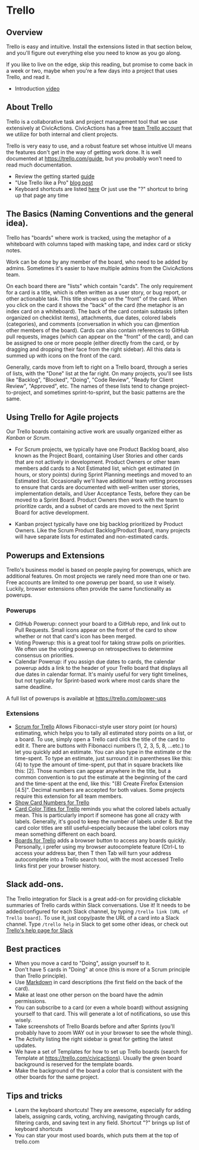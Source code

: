 # Trello

## Overview

Trello is easy and intuitive. Install the extensions listed in that section below, and you'll figure out everything else you need to know as you go along.

If you like to live on the edge, skip this reading, but promise to come back in a week or two, maybe when you're a few days into a project that uses Trello, and read it.

- Introduction [video](https://www.youtube.com/watch?v=xky48zyL9iA)

## About Trello

Trello is a collaborative task and project management tool that we use extensively at CivicActions. CivicActions has a free [team Trello account](https://trello.com/civicactions) that we utilize for both internal and client projects.

Trello is very easy to use, and a robust feature set whose intuitive UI means the features don't get in the way of getting work done. It is well documented at <https://trello.com/guide>, but you probably won't need to read much documentation.

- Review the getting started [guide](https://trello.com/guide)
- "Use Trello like a Pro" [blog post](https://blog.trello.com/how-to-use-trello-like-a-pro)
- Keyboard shortcuts are listed [here](https://trello.com/shortcuts) Or just use the "?" shortcut to bring up that page any time

## The Basics (Naming Conventions and the general idea).

Trello has "boards" where work is tracked, using the metaphor of a whiteboard with columns taped with masking tape, and index card or sticky notes.

Work can be done by any member of the board, who need to be added by admins. Sometimes it's easier to have multiple admins from the CivicActions team.

On each board there are "lists" which contain "cards". The only requirement for a card is a title, which is often written as a user story, or bug report, or other actionable task. This title shows up on the "front" of the card. When you click on the card it shows the "back" of the card (the metaphor is an index card on a whiteboard). The back of the card contain subtasks (often organized on checklist items), attachments, due dates, colored labels (categories), and comments (conversation in which you can @mention other members of the board). Cards can also contain references to GitHub pull requests, images (which can appear on the "front" of the card), and can be assigned to one or more people (either directly from the card, or by dragging and dropping their face from the right sidebar). All this data is summed up with icons on the front of the card.

Generally, cards move from left to right on a Trello board, through a series of lists, with the "Done" list at the far right. On many projects, you'll see lists like "Backlog", "Blocked", "Doing", "Code Review", "Ready for Client Review", "Approved", etc. The names of these lists tend to change project-to-project, and sometimes sprint-to-sprint, but the basic patterns are the same.

## Using Trello for Agile projects

Our Trello boards containing active work are usually organized either as _Kanban_ or _Scrum_.

- For Scrum projects, we typically have one Product Backlog board, also known as the Project Board, containing User Stories and other cards that are not actively in development. Product Owners or other team members add cards to a Not Estimated list, which get estimated (in hours, or story points) during Sprint Planning meetings and moved to an Estimated list. Occasionally we'll have additional team vetting processes to ensure that cards are documented with well-written user stories, implementation details, and User Acceptance Tests, before they can be moved to a Sprint Board. Product Owners then work with the team to prioritize cards, and a subset of cards are moved to the next Sprint Board for active development.

- Kanban project typically have one big backlog prioritized by Product Owners. Like the Scrum Product Backlog/Product Board, many projects will have separate lists for estimated and non-estimated cards.

## Powerups and Extensions

Trello's business model is based on people paying for powerups, which are additional features. On most projects we rarely need more than one or two. Free accounts are limited to one powerup per board, so use it wisely. Luckily, browser extensions often provide the same functionality as powerups.

### Powerups

- GitHub Powerup: connect your board to a GitHub repo, and link out to Pull Requests. Small icons appear on the front of the card to show whether or not that card's icon has been merged.
- Voting Powerup: this is a great tool for taking straw polls on priorities. We often use the voting powerup on retrospectives to determine consensus on priorities.
- Calendar Powerup: if you assign due dates to cards, the calendar powerup adds a link to the header of your Trello board that displays all due dates in calendar format. It's mainly useful for very tight timelines, but not typically for Sprint-based work where most cards share the same deadline.

A full list of powerups is available at <https://trello.com/power-ups>

### Extensions

- [Scrum for Trello](http://scrumfortrello.com/) Allows Fibonacci-style user story point (or hours) estimating, which helps you to tally all estimated story points on a list, or a board. To use, simply open a Trello card click the title of the card to edit it. There are buttons with Fibonacci numbers (1, 2, 3, 5, 8, ...etc.) to let you quickly add an estimate. You can also type in the estimate or the time-spent. To type an estimate, just surround it in parentheses like this: (4) to type the amount of time-spent, put that in square brackets like this: \[2]. Those numbers can appear anywhere in the title, but a common convention is to put the estimate at the beginning of the card and the time-spent at the end, like this: "(8) Create Firefox Extension \[4.5]". Decimal numbers are accepted for both values. Some projects require this extension for all team members.
- [Show Card Numbers for Trello](https://chrome.google.com/webstore/detail/show-card-numbers-for-tre/pjhjdehkaggmpebggjonlhleidlodepi?hl=en)
- [Card Color Titles for Trello](https://chrome.google.com/webstore/detail/card-color-titles-for-tre/hpmobkglehhleflhaefmfajhbdnjmgim?hl=en) reminds you what the colored labels actually mean. This is particularly import if someone has gone all crazy with labels. Generally, it's good to keep the number of labels under 8. But the card color titles are still useful–especially because the label colors may mean something different on each board.
- [Boards for Trello](https://chrome.google.com/webstore/detail/t-boards/eknhddnoflchkcccjgdddmnimjggiona) adds a browser button to access any boards quickly. Personally, i prefer using my browser autocomplete feature (Ctrl-L to access your address bar, then T then Tab will turn your address autocomplete into a Trello search tool, with the most accessed Trello links first per your browser history.

## Slack add-ons.

The Trello integration for Slack is a great add-on for providing clickable summaries of Trello cards within Slack conversations. Use it! It needs to be added/configured for each Slack channel, by typing `/trello link [URL of Trello board]`. To use it, just copy/paste the URL of a card into a Slack channel. Type `/trello help` in Slack to get some other ideas, or check out [Trello's help page for Slack](http://help.trello.com/article/1049-slack-app)

## Best practices

- When you move a card to "Doing", assign yourself to it.
- Don't have 5 cards in "Doing" at once (this is more of a Scrum principle than Trello principle).
- Use [Markdown](http://help.trello.com/article/821-using-markdown-in-trello) in card descriptions (the first field on the back of the card).
- Make at least one other person on the board have the admin permissions.
- You can subscribe to a card (or even a whole board) without assigning yourself to that card. This will generate a lot of notifications, so use this wisely.
- Take screenshots of Trello Boards before and after Sprints (you'll probably have to zoom WAY out in your browser to see the whole thing).
- The Activity listing the right sidebar is great for getting the latest updates.
- We have a set of Templates for how to set up Trello boards (search for Template at <https://trello.com/civicactions>). Usually the green board background is reserved for the template boards.
- Make the background of the board a color that is consistent with the other boards for the same project.

## Tips and tricks

- Learn the keyboard shortcuts! They are awesome, especially for adding labels, assigning cards, voting, archiving, navigating through cards, filtering cards, and saving text in any field. Shortcut "?" brings up list of keyboard shortcuts
- You can star your most used boards, which puts them at the top of trello.com
